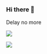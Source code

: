 ### Hi there 👋

Delay no more 

![](https://liwenjunpictures.oss-cn-shenzhen.aliyuncs.com/202410101243824.gif)

![](https://liwenjunpictures.oss-cn-shenzhen.aliyuncs.com/202410041601763.gif)



